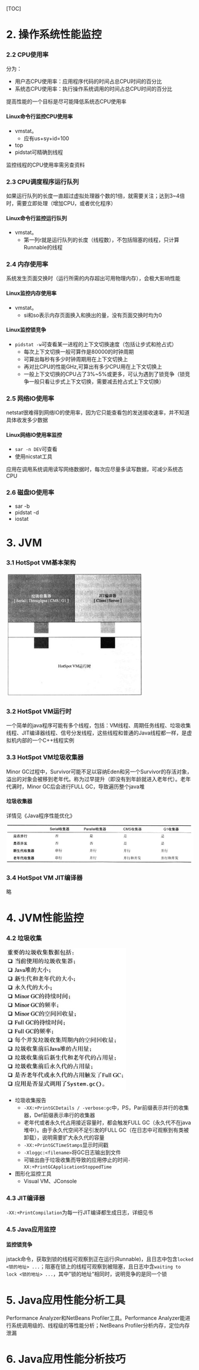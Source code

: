 [TOC]

# 2. 操作系统性能监控

### 2.2 CPU使用率

分为：

- 用户态CPU使用率：应用程序代码的时间占总CPU时间的百分比
- 系统态CPU使用率：执行操作系统调用的时间占总CPU时间的百分比

提高性能的一个目标是尽可能降低系统态CPU使用率

#### Linux命令行监控CPU使用率

- vmstat。
  - 应有us+sy+id=100
- top
- pidstat可精确到线程

监控线程的CPU使用率需另查资料

### 2.3 CPU调度程序运行队列

如果运行队列的长度一直超过虚拟处理器个数的1倍，就需要关注；达到3~4倍时，需要立即处理（增加CPU，或者优化程序）

#### Linux命令行监控运行队列

- vmstat。
  - 第一列r就是运行队列的长度（线程数），不包括阻塞的线程，只计算Runnable的线程

### 2.4 内存使用率

系统发生页面交换时（运行所需的内存超出可用物理内存），会极大影响性能

#### Linux监控内存使用率

- vmstat。
  - si和so表示内存页面换入和换出的量，没有页面交换时均为0

#### Linux监控锁竞争

- `pidstat -w`可查看某一进程的上下文切换速度（包括让步式和抢占式）
  - 每次上下文切换一般可算作是80000的时钟周期
  - 可算出每秒有多少时钟周期用在上下文切换上
  - 再对比CPU的性能GHz,可算出有多少CPU用在上下文切换上
  - 一般上下文切换的CPU占了3%~5%或更多，可认为遇到了锁竞争（锁竞争一般只看让步式上下文切换，需要减去抢占式上下文切换）

### 2.5 网络IO使用率

netstat很难得到网络IO的使用率，因为它只能查看包的发送接收速率，并不知道具体收发多少数据

#### Linux网络IO使用率监控

- `sar -n DEV`可查看
- 使用nicstat工具

应用在调用系统调用读写网络数据时，每次应尽量多读写数据，可减少系统态CPU

### 2.6 磁盘IO使用率

- sar -b
- pidstat -d
- iostat

# 3. JVM

### 3.1 HotSpot VM基本架构

![](3-1.jpg)

### 3.2 HotSpot VM运行时

一个简单的java程序可能有多个线程，包括：VM线程、周期任务线程、垃圾收集线程、JIT编译器线程、信号分发线程，这些线程和普通的Java线程都一样，是虚拟机内部的一个C++线程实例

### 3.3 HotSpot VM垃圾收集器

Minor GC过程中，Survivor可能不足以容纳Eden和另一个Survivor的存活对象，溢出的对象会被移到老年代。称为过早提升（即没有到年龄就进入老年代）。老年代满时，Minor GC后会进行FULL GC，导致遍历整个java堆

#### 垃圾收集器

详情见《Java程序性能优化》

![](3-2.jpg)

### 3.4 HotSpot VM JIT编译器

略

# 4. JVM性能监控

### 4.2 垃圾收集

![](4-1.jpg)

- 垃圾收集报告
  - `-XX:+PrintGCDetails / -verbose:gc`中，PS，Par前缀表示并行的收集器，Def前缀表示串行的收集器
  - 老年代或者永久代占用接近容量时，都会触发FULL GC（永久代不在java堆中）。由于永久代空间不足引发的FULL GC（在日志中可观察到有类被卸载），说明需要扩大永久代的容量
  - `-XX:+PrintGCTimeStamps`显示时间戳
  - `-Xloggc:<filename>`将GC日志输出到文件
  - 可输出由于垃圾收集而导致的应用停止的时间`-XX:+PrintGCApplicationStoppedTime`
- 图形化监控工具
  - Visual VM、JConsole

### 4.3 JIT编译器

`-XX:+PrintCompilation`为每一行JIT编译都生成日志，详细见书

### 4.5 Java应用监控

#### 监控锁竞争

jstack命令，获取到锁的线程可观察到正在运行(Runnable)，且日志中包含`locked <锁的地址> ...`；阻塞在锁上的线程可观察到被阻塞，且日志中含`waiting to lock <锁的地址> ...`，其中”锁的地址“相同时，说明竞争的是同一个锁

# 5. Java应用性能分析工具

Performance Analyzer和NetBeans Profiler工具。Performance Analyzer能进行系统调用级的、线程级的等性能分析；NetBeans Profiler分析内存，定位内存泄漏

# 6. Java应用性能分析技巧

